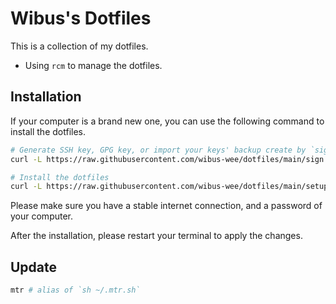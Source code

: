 # Wibus's Dotfiles

This is a collection of my dotfiles.

- Using `rcm` to manage the dotfiles.

## Installation

If your computer is a brand new one, you can use the following command to install the dotfiles.

```bash
# Generate SSH key, GPG key, or import your keys' backup create by `sign.sh`
curl -L https://raw.githubusercontent.com/wibus-wee/dotfiles/main/sign.sh | sh
```

```bash
# Install the dotfiles
curl -L https://raw.githubusercontent.com/wibus-wee/dotfiles/main/setup.sh | sh
```

Please make sure you have a stable internet connection, and a password of your computer.

After the installation, please restart your terminal to apply the changes.

## Update

```bash
mtr # alias of `sh ~/.mtr.sh`
```